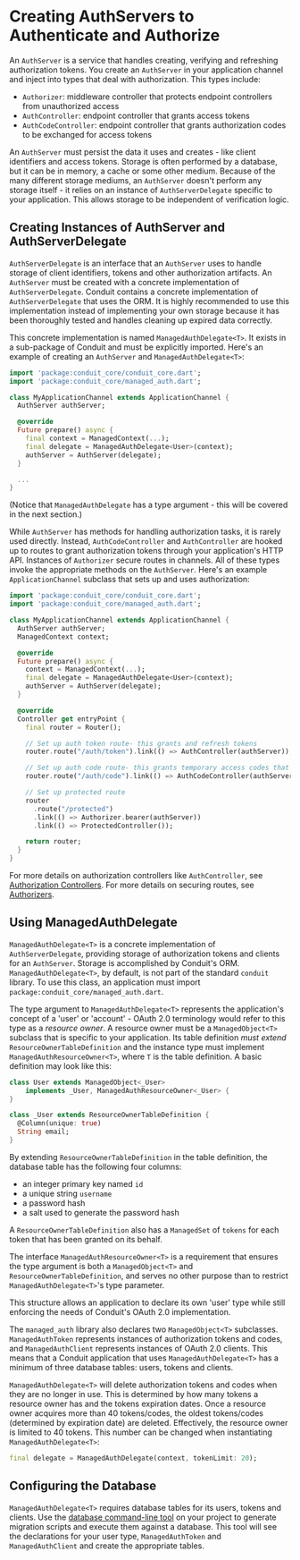 # Creating AuthServers to Authenticate and Authorize

An `AuthServer` is a service that handles creating, verifying and refreshing authorization tokens. You create an `AuthServer` in your application channel and inject into types that deal with authorization. This types include:

* `Authorizer`: middleware controller that protects endpoint controllers from unauthorized access
* `AuthController`: endpoint controller that grants access tokens
* `AuthCodeController`: endpoint controller that grants authorization codes to be exchanged for access tokens

An `AuthServer` must persist the data it uses and creates - like client identifiers and access tokens. Storage is often performed by a database, but it can be in memory, a cache or some other medium. Because of the many different storage mediums, an `AuthServer` doesn't perform any storage itself - it relies on an instance of `AuthServerDelegate` specific to your application. This allows storage to be independent of verification logic.

## Creating Instances of AuthServer and AuthServerDelegate

`AuthServerDelegate` is an interface that an `AuthServer` uses to handle storage of client identifiers, tokens and other authorization artifacts. An `AuthServer` must be created with a concrete implementation of `AuthServerDelegate`. Conduit contains a concrete implementation of `AuthServerDelegate` that uses the ORM. It is highly recommended to use this implementation instead of implementing your own storage because it has been thoroughly tested and handles cleaning up expired data correctly.

This concrete implementation is named `ManagedAuthDelegate<T>`. It exists in a sub-package of Conduit and must be explicitly imported. Here's an example of creating an `AuthServer` and `ManagedAuthDelegate<T>`:

```dart
import 'package:conduit_core/conduit_core.dart';
import 'package:conduit_core/managed_auth.dart';

class MyApplicationChannel extends ApplicationChannel {  
  AuthServer authServer;

  @override
  Future prepare() async {
    final context = ManagedContext(...);
    final delegate = ManagedAuthDelegate<User>(context);
    authServer = AuthServer(delegate);
  }

  ...
}
```

\(Notice that `ManagedAuthDelegate` has a type argument - this will be covered in the next section.\)

While `AuthServer` has methods for handling authorization tasks, it is rarely used directly. Instead, `AuthCodeController` and `AuthController` are hooked up to routes to grant authorization tokens through your application's HTTP API. Instances of `Authorizer` secure routes in channels. All of these types invoke the appropriate methods on the `AuthServer`. Here's an example `ApplicationChannel` subclass that sets up and uses authorization:

```dart
import 'package:conduit_core/conduit_core.dart';
import 'package:conduit_core/managed_auth.dart';

class MyApplicationChannel extends ApplicationChannel {
  AuthServer authServer;
  ManagedContext context;

  @override
  Future prepare() async {
    context = ManagedContext(...);
    final delegate = ManagedAuthDelegate<User>(context);
    authServer = AuthServer(delegate);
  }

  @override
  Controller get entryPoint {
    final router = Router();

    // Set up auth token route- this grants and refresh tokens
    router.route("/auth/token").link(() => AuthController(authServer));

    // Set up auth code route- this grants temporary access codes that can be exchanged for token
    router.route("/auth/code").link(() => AuthCodeController(authServer));

    // Set up protected route
    router
      .route("/protected")
      .link(() => Authorizer.bearer(authServer))
      .link(() => ProtectedController());

    return router;
  }
}
```

For more details on authorization controllers like `AuthController`, see [Authorization Controllers](controllers.md). For more details on securing routes, see [Authorizers](authorizer.md).

## Using ManagedAuthDelegate

`ManagedAuthDelegate<T>` is a concrete implementation of `AuthServerDelegate`, providing storage of authorization tokens and clients for an `AuthServer`. Storage is accomplished by Conduit's ORM. `ManagedAuthDelegate<T>`, by default, is not part of the standard `conduit` library. To use this class, an application must import `package:conduit_core/managed_auth.dart`.

The type argument to `ManagedAuthDelegate<T>` represents the application's concept of a 'user' or 'account' - OAuth 2.0 terminology would refer to this type as a _resource owner_. A resource owner must be a `ManagedObject<T>` subclass that is specific to your application. Its table definition _must extend_ `ResourceOwnerTableDefinition` and the instance type must implement `ManagedAuthResourceOwner<T>`, where `T` is the table definition. A basic definition may look like this:

```dart
class User extends ManagedObject<_User>
    implements _User, ManagedAuthResourceOwner<_User> {
}

class _User extends ResourceOwnerTableDefinition {
  @Column(unique: true)
  String email;
}
```

By extending `ResourceOwnerTableDefinition` in the table definition, the database table has the following four columns:

* an integer primary key named `id`
* a unique string `username`
* a password hash
* a salt used to generate the password hash

A `ResourceOwnerTableDefinition` also has a `ManagedSet` of `tokens` for each token that has been granted on its behalf.

The interface `ManagedAuthResourceOwner<T>` is a requirement that ensures the type argument is both a `ManagedObject<T>` and `ResourceOwnerTableDefinition`, and serves no other purpose than to restrict `ManagedAuthDelegate<T>`'s type parameter.

This structure allows an application to declare its own 'user' type while still enforcing the needs of Conduit's OAuth 2.0 implementation.

The `managed_auth` library also declares two `ManagedObject<T>` subclasses. `ManagedAuthToken` represents instances of authorization tokens and codes, and `ManagedAuthClient` represents instances of OAuth 2.0 clients. This means that a Conduit application that uses `ManagedAuthDelegate<T>` has a minimum of three database tables: users, tokens and clients.

`ManagedAuthDelegate<T>` will delete authorization tokens and codes when they are no longer in use. This is determined by how many tokens a resource owner has and the tokens expiration dates. Once a resource owner acquires more than 40 tokens/codes, the oldest tokens/codes \(determined by expiration date\) are deleted. Effectively, the resource owner is limited to 40 tokens. This number can be changed when instantiating `ManagedAuthDelegate<T>`:

```dart
final delegate = ManagedAuthDelegate(context, tokenLimit: 20);
```

## Configuring the Database

`ManagedAuthDelegate<T>` requires database tables for its users, tokens and clients. Use the [database command-line tool](../db/db_tools.md) on your project to generate migration scripts and execute them against a database. This tool will see the declarations for your user type, `ManagedAuthToken` and `ManagedAuthClient` and create the appropriate tables.

